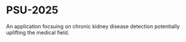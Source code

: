 # PSU-2025
 An application focsuing on chronic kidney disease detection potentially uplifting the medical field. 
